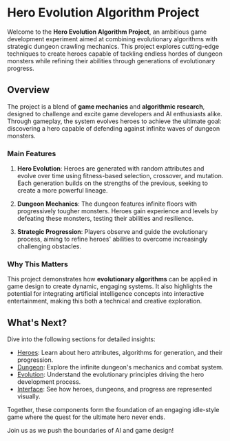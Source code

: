 # Hero Evolution Algorithm Project

Welcome to the **Hero Evolution Algorithm Project**, an ambitious game development experiment aimed at combining evolutionary algorithms with strategic dungeon crawling mechanics. This project explores cutting-edge techniques to create heroes capable of tackling endless hordes of dungeon monsters while refining their abilities through generations of evolutionary progress.

## Overview

The project is a blend of **game mechanics** and **algorithmic research**, designed to challenge and excite game developers and AI enthusiasts alike. Through gameplay, the system evolves heroes to achieve the ultimate goal: discovering a hero capable of defending against infinite waves of dungeon monsters.

### Main Features

1. **Hero Evolution**: Heroes are generated with random attributes and evolve over time using fitness-based selection, crossover, and mutation. Each generation builds on the strengths of the previous, seeking to create a more powerful lineage.

2. **Dungeon Mechanics**: The dungeon features infinite floors with progressively tougher monsters. Heroes gain experience and levels by defeating these monsters, testing their abilities and resilience.

3. **Strategic Progression**: Players observe and guide the evolutionary process, aiming to refine heroes' abilities to overcome increasingly challenging obstacles.

### Why This Matters

This project demonstrates how **evolutionary algorithms** can be applied in game design to create dynamic, engaging systems. It also highlights the potential for integrating artificial intelligence concepts into interactive entertainment, making this both a technical and creative exploration.

## What's Next?

Dive into the following sections for detailed insights:

- [Heroes](heroes/1%20intro.md): Learn about hero attributes, algorithms for generation, and their progression.
- [Dungeon](dungeon/1%20mechanics.md): Explore the infinite dungeon's mechanics and combat system.
- [Evolution](evolution/1%20intro.md): Understand the evolutionary principles driving the hero development process.
- [Interface](interface/1%20hud_menus.md): See how heroes, dungeons, and progress are represented visually.

Together, these components form the foundation of an engaging idle-style game where the quest for the ultimate hero never ends.

Join us as we push the boundaries of AI and game design!

